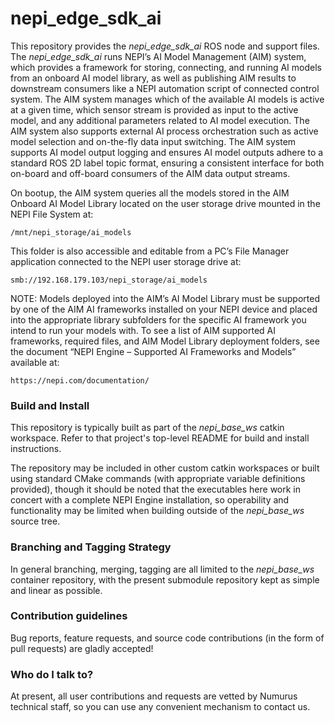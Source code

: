 <!--
Copyright (c) 2024 Numurus, LLC <https://www.numurus.com>.

This file is part of nepi-engine
(see https://github.com/nepi-engine).

License: 3-clause BSD, see https://opensource.org/licenses/BSD-3-Clause
-->
# nepi_edge_sdk_ai #
This repository provides the _nepi_edge_sdk_ai_ ROS node and support files. The _nepi_edge_sdk_ai_ runs NEPI’s AI Model Management (AIM) system, which provides a framework for storing, connecting, and running AI models from an onboard AI model library, as well as publishing AIM results to downstream consumers like a NEPI automation script of connected control system. The AIM system manages which of the available AI models is active at a given time, which sensor stream is provided as input to the active model, and any additional parameters related to AI model execution. The AIM system also supports external AI process orchestration such as active model selection and on-the-fly data input switching. The AIM system supports AI model output logging and ensures AI model outputs adhere to a standard ROS 2D label topic format, ensuring a consistent interface for both on-board and off-board consumers of the AIM data output streams.

On bootup, the AIM system queries all the models stored in the AIM Onboard AI Model Library located on the user storage drive mounted in the NEPI File System at:

	/mnt/nepi_storage/ai_models

This folder is also accessible and editable from a PC’s File Manager application connected to the NEPI user storage drive at:

	smb://192.168.179.103/nepi_storage/ai_models

NOTE: Models deployed into the AIM’s AI Model Library must be supported by one of the AIM AI frameworks installed on your NEPI device and placed into the appropriate library subfolders for the specific AI framework you intend to run your models with. To see a list of AIM supported AI frameworks, required files, and AIM Model Library deployment folders, see the document “NEPI Engine – Supported AI Frameworks and Models” available at:

	https://nepi.com/documentation/

### Build and Install ###
This repository is typically built as part of the _nepi_base_ws_ catkin workspace. Refer to that project's top-level README for build and install instructions.

The repository may be included in other custom catkin workspaces or built using standard CMake commands (with appropriate variable definitions provided), though it should be noted that the executables here work in concert with a complete NEPI Engine installation, so operability and functionality may be limited when building outside of the _nepi_base_ws_ source tree.

### Branching and Tagging Strategy ###
In general branching, merging, tagging are all limited to the _nepi_base_ws_ container repository, with the present submodule repository kept as simple and linear as possible.

### Contribution guidelines ###
Bug reports, feature requests, and source code contributions (in the form of pull requests) are gladly accepted!

### Who do I talk to? ###
At present, all user contributions and requests are vetted by Numurus technical staff, so you can use any convenient mechanism to contact us.